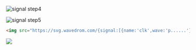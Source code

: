 
![signal step4](https://svg.wavedrom.com/Johnlon/spam-1/master/docs/instruction_bitfield.json5)

![signal step5](https://svg.wavedrom.com/github/wavedrom/wavedrom/master/test/signal-step4.json5)


```html
<img src="https://svg.wavedrom.com/{signal:[{name:'clk',wave:'p......'},{name:'bus',wave:'x.34.5x',data:'head body tail'},{name:'wire',wave:'0.1..0.'}]}"/>
```

<img src="https://svg.wavedrom.com/{signal:[{name:'clk',wave:'p......'},{name:'bus',wave:'x.34.5x',data:'head body tail'},{name:'wire',wave:'0.1..0.'}]}"/>
